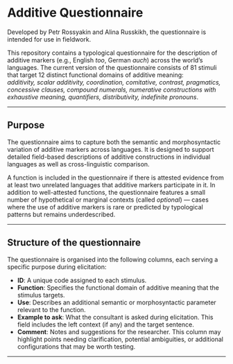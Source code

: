 # Additive Questionnaire

Developed by  Petr Rossyakin and Alina Russkikh, the questionnaire is intended for use in fieldwork.

This repository contains a typological questionnaire for the description of additive markers (e.g., English *too*, German *auch*) across the world’s languages. The current version of the questionnaire consists of 81 stimuli that target 12 distinct functional domains of additive meaning:  
*additivity, scalar additivity, coordination, comitative, contrast, pragmatics, concessive clauses, compound numerals, numerative constructions with exhaustive meaning, quantifiers, distributivity, indefinite pronouns*.

---

## Purpose

The questionnaire aims to capture both the semantic and morphosyntactic variation of additive markers across languages. It is designed to support detailed field-based descriptions of additive constructions in individual languages as well as cross-linguistic comparison.

A function is included in the questionnaire if there is attested evidence from at least two unrelated languages that additive markers participate in it. In addition to well-attested functions, the questionnaire features a small number of hypothetical or marginal contexts (called *optional*) — cases where the use of additive markers is rare or predicted by typological patterns but remains underdescribed.

---

## Structure of the questionnaire

The questionnaire is organised into the following columns, each serving a specific purpose during elicitation:

- **ID**: A unique code assigned to each stimulus.  
- **Function**: Specifies the functional domain of additive meaning that the stimulus targets.  
- **Use**: Describes an additional semantic or morphosyntactic parameter relevant to the function.  
- **Example to ask**: What the consultant is asked during elicitation. This field includes the left context (if any) and the target sentence.  
- **Comment**: Notes and suggestions for the researcher. This column may highlight points needing clarification, potential ambiguities, or additional configurations that may be worth testing.

---

